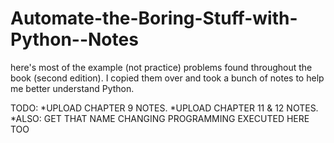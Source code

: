 # Automate-the-Boring-Stuff-with-Python--Notes
here's most of the example (not practice) problems found throughout the book (second edition). I copied them over and took a 
bunch of notes to help me better understand Python.

TODO: 
*UPLOAD CHAPTER 9 NOTES. 
*UPLOAD CHAPTER 11 & 12 NOTES.
*ALSO: GET THAT NAME CHANGING PROGRAMMING EXECUTED HERE TOO
